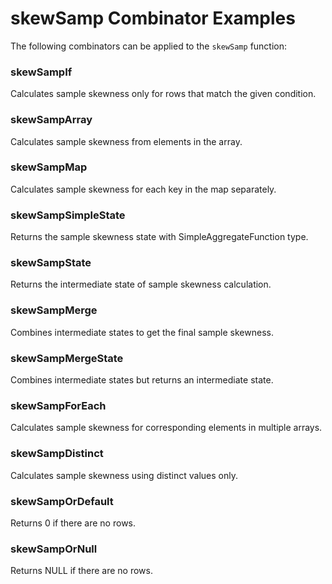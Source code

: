 # skewSamp Combinator Examples

The following combinators can be applied to the `skewSamp` function:

### skewSampIf
Calculates sample skewness only for rows that match the given condition.

### skewSampArray
Calculates sample skewness from elements in the array.

### skewSampMap
Calculates sample skewness for each key in the map separately.

### skewSampSimpleState
Returns the sample skewness state with SimpleAggregateFunction type.

### skewSampState
Returns the intermediate state of sample skewness calculation.

### skewSampMerge
Combines intermediate states to get the final sample skewness.

### skewSampMergeState
Combines intermediate states but returns an intermediate state.

### skewSampForEach
Calculates sample skewness for corresponding elements in multiple arrays.

### skewSampDistinct
Calculates sample skewness using distinct values only.

### skewSampOrDefault
Returns 0 if there are no rows.

### skewSampOrNull
Returns NULL if there are no rows. 